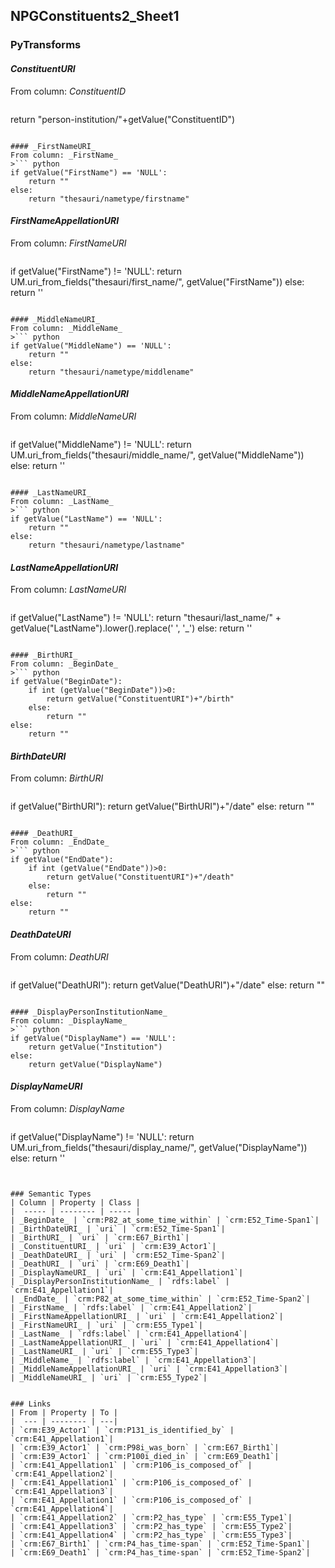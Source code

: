 ## NPGConstituents2_Sheet1

### PyTransforms
#### _ConstituentURI_
From column: _ConstituentID_
>``` python
return "person-institution/"+getValue("ConstituentID")
```

#### _FirstNameURI_
From column: _FirstName_
>``` python
if getValue("FirstName") == 'NULL':
    return ""
else:
    return "thesauri/nametype/firstname"

```

#### _FirstNameAppellationURI_
From column: _FirstNameURI_
>``` python
if getValue("FirstName") != 'NULL':
    return UM.uri_from_fields("thesauri/first_name/", getValue("FirstName"))
else:
    return ''


```

#### _MiddleNameURI_
From column: _MiddleName_
>``` python
if getValue("MiddleName") == 'NULL':
    return ""
else:
    return "thesauri/nametype/middlename"

```

#### _MiddleNameAppellationURI_
From column: _MiddleNameURI_
>``` python
if getValue("MiddleName") != 'NULL':
    return UM.uri_from_fields("thesauri/middle_name/", getValue("MiddleName"))
else:
    return ''
```

#### _LastNameURI_
From column: _LastName_
>``` python
if getValue("LastName") == 'NULL':
    return ""
else:
    return "thesauri/nametype/lastname"

```

#### _LastNameAppellationURI_
From column: _LastNameURI_
>``` python
if getValue("LastName") != 'NULL':
    return "thesauri/last_name/" + getValue("LastName").lower().replace(' ', '_')
else:
    return ''
```

#### _BirthURI_
From column: _BeginDate_
>``` python
if getValue("BeginDate"):
    if int (getValue("BeginDate"))>0:
        return getValue("ConstituentURI")+"/birth"
    else:
        return ""
else:
    return ""
```

#### _BirthDateURI_
From column: _BirthURI_
>``` python
if getValue("BirthURI"):
    return getValue("BirthURI")+"/date"
else:
    return ""
```

#### _DeathURI_
From column: _EndDate_
>``` python
if getValue("EndDate"):
    if int (getValue("EndDate"))>0:
        return getValue("ConstituentURI")+"/death"
    else:
        return ""
else:
    return ""
```

#### _DeathDateURI_
From column: _DeathURI_
>``` python
if getValue("DeathURI"):
    return getValue("DeathURI")+"/date"
else:
    return ""
```

#### _DisplayPersonInstitutionName_
From column: _DisplayName_
>``` python
if getValue("DisplayName") == 'NULL':
    return getValue("Institution")
else:
    return getValue("DisplayName")
```

#### _DisplayNameURI_
From column: _DisplayName_
>``` python
if getValue("DisplayName") != 'NULL':
    return UM.uri_from_fields("thesauri/display_name/", getValue("DisplayName"))
else:
    return ''
```


### Semantic Types
| Column | Property | Class |
|  ----- | -------- | ----- |
| _BeginDate_ | `crm:P82_at_some_time_within` | `crm:E52_Time-Span1`|
| _BirthDateURI_ | `uri` | `crm:E52_Time-Span1`|
| _BirthURI_ | `uri` | `crm:E67_Birth1`|
| _ConstituentURI_ | `uri` | `crm:E39_Actor1`|
| _DeathDateURI_ | `uri` | `crm:E52_Time-Span2`|
| _DeathURI_ | `uri` | `crm:E69_Death1`|
| _DisplayNameURI_ | `uri` | `crm:E41_Appellation1`|
| _DisplayPersonInstitutionName_ | `rdfs:label` | `crm:E41_Appellation1`|
| _EndDate_ | `crm:P82_at_some_time_within` | `crm:E52_Time-Span2`|
| _FirstName_ | `rdfs:label` | `crm:E41_Appellation2`|
| _FirstNameAppellationURI_ | `uri` | `crm:E41_Appellation2`|
| _FirstNameURI_ | `uri` | `crm:E55_Type1`|
| _LastName_ | `rdfs:label` | `crm:E41_Appellation4`|
| _LastNameAppellationURI_ | `uri` | `crm:E41_Appellation4`|
| _LastNameURI_ | `uri` | `crm:E55_Type3`|
| _MiddleName_ | `rdfs:label` | `crm:E41_Appellation3`|
| _MiddleNameAppellationURI_ | `uri` | `crm:E41_Appellation3`|
| _MiddleNameURI_ | `uri` | `crm:E55_Type2`|


### Links
| From | Property | To |
|  --- | -------- | ---|
| `crm:E39_Actor1` | `crm:P131_is_identified_by` | `crm:E41_Appellation1`|
| `crm:E39_Actor1` | `crm:P98i_was_born` | `crm:E67_Birth1`|
| `crm:E39_Actor1` | `crm:P100i_died_in` | `crm:E69_Death1`|
| `crm:E41_Appellation1` | `crm:P106_is_composed_of` | `crm:E41_Appellation2`|
| `crm:E41_Appellation1` | `crm:P106_is_composed_of` | `crm:E41_Appellation3`|
| `crm:E41_Appellation1` | `crm:P106_is_composed_of` | `crm:E41_Appellation4`|
| `crm:E41_Appellation2` | `crm:P2_has_type` | `crm:E55_Type1`|
| `crm:E41_Appellation3` | `crm:P2_has_type` | `crm:E55_Type2`|
| `crm:E41_Appellation4` | `crm:P2_has_type` | `crm:E55_Type3`|
| `crm:E67_Birth1` | `crm:P4_has_time-span` | `crm:E52_Time-Span1`|
| `crm:E69_Death1` | `crm:P4_has_time-span` | `crm:E52_Time-Span2`|
